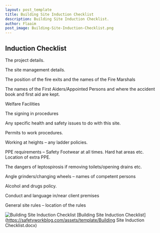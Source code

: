 ```yaml
---
layout: post_template
title: Building Site Induction Checklist
description: Building Site Induction Checklist.
author: Flaaim
post_image: Building-Site-Induction-Checklist.png
---
```


## Induction Checklist 

The project details. 

The site management details. 

The position of the fire exits and the names of the Fire Marshals

The names of the First Aiders/Appointed Persons and where the accident book and first aid are kept. 

Welfare Facilities

The signing in procedures

Any specific health and safety issues to do with this site. 

Permits to work procedures. 

Working at heights – any ladder policies.

PPE requirements – Safety Footwear at all times. Hard hat areas etc. Location of extra PPE. 

The dangers of leptospirosis if removing toilets/opening drains etc. 

Angle grinders/changing wheels – names of competent persons

Alcohol and drugs policy.

Conduct and language in/near client premises

General site rules – location of the rules

![Building Site Induction Checklist](https://safetyworkblog.com/assets/img/Building-Site-Induction-Checklist.png)
[Building Site Induction Checklist](https://safetyworkblog.com/assets/template/Building Site Induction Checklist.docx)
